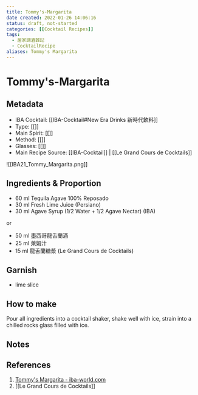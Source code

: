 ```yaml
---
title: Tommy's-Margarita
date created: 2022-01-26 14:06:16
status: draft, not-started
categories: [[Cocktail Recipes]]
tags:
  - 居家調酒雜記
  - CocktailRecipe
aliases: Tommy's Margarita
---
```

# Tommy's-Margarita

## Metadata

- IBA Cocktail: [[IBA-Cocktail#New Era Drinks 新時代飲料]]
- Type: [[]]
- Main Spirit: [[]]
- Method: [[]]
- Glasses: [[]]
- Main Recipe Source: [[IBA-Cocktail]] | [[Le Grand Cours de Cocktails]]

![[IBA21_Tommy_Margarita.png]]

## Ingredients & Proportion

- 60 ml Tequila Agave 100% Reposado  
- 30 ml Fresh Lime Juice (Persiano)  
- 30 ml Agave Syrup (1/2 Water + 1/2 Agave Nectar)
(IBA)

or

- 50 ml 墨西哥龍舌蘭酒  
- 25 ml 萊姆汁  
- 15 ml 龍舌蘭糖漿 
(Le Grand Cours de Cocktails)

## Garnish

- lime slice

## How to make

Pour all ingredients into a cocktail shaker, shake well with ice, strain into a chilled rocks glass filled with ice.

## Notes

## References

1. [Tommy's Margarita - iba-world.com](https://iba-world.com/tommys-margarita/)
2. [[Le Grand Cours de Cocktails]]